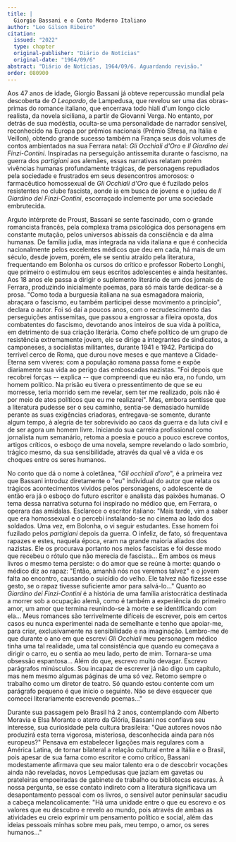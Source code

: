 ```yaml
---
title: |
  Giorgio Bassani e o Conto Moderno Italiano
author: "Leo Gilson Ribeiro"
citation:
  issued: "2022"
  type: chapter
  original-publisher: "Diário de Notícias"
  original-date: "1964/09/6"
abstract: "Diário de Notícias, 1964/09/6. Aguardando revisão."
order: 080900
---
```


Aos 47 anos de idade, Giorgio Bassani já obteve repercussão mundial pela descoberta de *O Leopardo*, de Lampedusa, que revelou ser uma das obras-primas do romance italiano, que encerrava todo hiali d'um longo ciclo realista, da novela siciliana, a partir de Giovanni Verga. No entanto, por detrás de sua modéstia, oculta-se uma personalidade de narrador sensível, reconhecido na Europa por prêmios nacionais (Prêmio Sfresa, na Itália e Veillon), obtendo grande sucesso também na França seus dois volumes de contos ambientados na sua Ferrara natal: *Gli Occhiali d'Oro* e *Il Giardino dei Finzi-Contini*. Inspiradas na perseguição antissemita durante o fascismo, na guerra dos *partigiani* aos alemães, essas narrativas relatam porém vivências humanas profundamente trágicas, de personagens repudiados pela sociedade e frustrados em seus desencontros amorosos: o farmacêutico homossexual de *Gli Occhiali d'Oro* que é fuzilado pelos resistentes no clube fascista, aonde ia em busca de jovens e o judeu de *Il Giardino dei Finzi-Contini*, escorraçado inclemente por uma sociedade embrutecida.

Arguto intérprete de Proust, Bassani se sente fascinado, com o grande romancista francês, pela complexa trama psicológica dos personagens em constante mutação, pelos universos abissais da consciência e da alma humanas. De família judia, mas integrada na vida italiana e que é conhecida nacionalmente pelos excelentes médicos que deu em cada, há mais de um século, desde jovem, porém, ele se sentiu atraído pela literatura, frequentando em Bolonha os cursos do crítico e professor Roberto Longhi, que primeiro o estimulou em seus escritos adolescentes e ainda hesitantes. Aos 18 anos ele passa a dirigir o suplemento literário de um dos jornais de Ferrara, produzindo inicialmente poemas, para só mais tarde dedicar-se à prosa. "Como toda a burguesia italiana na sua esmagadora maioria, abraçara o fascismo, eu também participei desse movimento a princípio", declara o autor. Foi só daí a poucos anos, com o recrudescimento das perseguições antissemitas, que passou a engrossar a fileira oposta, dos combatentes do fascismo, devotando anos inteiros de sua vida à política, em detrimento de sua criação literária. Como chefe político de um grupo de resistência extremamente jovem, ele se dirige a integrantes de sindicatos, a camponeses, a socialistas militantes, durante 1941 e 1942. Participa do terrível cerco de Roma, que durou nove meses e que manteve a Cidade-Eterna sem víveres: com a população romana passa fome e expõe diariamente sua vida ao perigo das emboscadas nazistas. "Foi depois que recobrei forças -- explica -- que compreendi que eu não era, no fundo, um homem político. Na prisão eu tivera o pressentimento de que se eu morresse, teria morrido sem me revelar, sem ter me realizado, pois não é por meio de atos políticos que eu me realizarei". Mas, embora sentisse que a literatura pudesse ser o seu caminho, sentia-se demasiado humilde perante as suas exigências criadoras, entregava-se somente, durante algum tempo, à alegria de ter sobrevivido ao caos da guerra e da luta civil e de ser agora um homem livre. Iniciando sua carreira profissional como jornalista num semanário, retoma a poesia e pouco a pouco escreve contos, artigos críticos, o esboço de uma novela, sempre revelando o lado sombrio, trágico mesmo, da sua sensibilidade, através da qual vê a vida e os choques entre os seres humanos.

No conto que dá o nome à coletânea, "*Gli occhiali d'oro*", é a primeira vez que Bassani introduz diretamente o "eu" individual do autor que relata os trágicos acontecimentos vividos pelos personagens, o adolescente de então era já o esboço do futuro escritor e analista das paixões humanas. O tema dessa narrativa soturna foi inspirado no médico que, em Ferrara, o operara das amídalas. Esclarece o escritor italiano: "Mais tarde, vim a saber que era homossexual e o percebi instalando-se no cinema ao lado dos soldados. Uma vez, em Bolonha, o vi seguir estudantes. Esse homem foi fuzilado pelos *partigiani* depois da guerra. O infeliz, de fato, só frequentava rapazes e estes, naquela época, eram na grande maioria aliados dos nazistas. Ele os procurava portanto nos meios fascistas e foi desse modo que recebeu o rótulo que não merecia de fascista... Em ambos os meus livros o mesmo tema persiste: o do amor que se reúne à morte: quando o médico diz ao rapaz: "Então, amanhã nós nos veremos talvez" e o jovem falta ao encontro, causando o suicídio do velho. Ele talvez não fizesse esse gesto, se o rapaz tivesse suficiente amor para salvá-lo..." Quanto ao *Giardino dei Finzi-Contini* é a história de uma família aristocrática destinada a morrer sob a ocupação alemã, como é também a experiência do primeiro amor, um amor que termina reunindo-se à morte e se identificando com ela... Meus romances são terrivelmente difíceis de escrever, pois em certos casos eu nunca experimentei nada de semelhante e tenho que apoiar-me, para criar, exclusivamente na sensibilidade e na imaginação. Lembro-me de que durante o ano em que escrevi *Gli Occhiali* meu personagem médico tinha uma tal realidade, uma tal consistência que quando eu começava a dirigir o carro, eu o sentia ao meu lado, perto de mim. Tornara-se uma obsessão espantosa... Além do que, escrevo muito devagar. Escrevo parágrafos minúsculos. Sou incapaz de escrever já não digo um capítulo, mas nem mesmo algumas páginas de uma só vez. Retomo sempre o trabalho como um diretor de teatro. Só quando estou contente com um parágrafo pequeno é que inicio o seguinte. Não se deve esquecer que comecei literariamente escrevendo poemas..."

Durante sua passagem pelo Brasil há 2 anos, contemplando com Alberto Moravia e Elsa Morante o aterro da Glória, Bassani nos confiava seu interesse, sua curiosidade pela cultura brasileira: "Que autores novos não produzirá esta terra vigorosa, misteriosa, desconhecida ainda para nós europeus?" Pensava em estabelecer ligações mais regulares com a América Latina, de tornar bilateral a relação cultural entre a Itália e o Brasil, pois apesar de sua fama como escritor e como crítico, Bassani modestamente afirmava que seu maior talento era o de descobrir vocações ainda não reveladas, novos Lempedusas que jaziam em gavetas ou prateleiras empoeiradas de gabinete de trabalho ou bibliotecas escuras. À nossa pergunta, se esse contato indireto com a literatura significava um desapontamento pessoal com os livros, o sensível autor peninsular sacudiu a cabeça melancolicamente: "Há uma unidade entre o que eu escrevo e os valores que eu descubro e revelo ao mundo, pois através de ambas as atividades eu creio exprimir um pensamento político e social, além das ideias pessoais minhas sobre meu país, meu tempo, o amor, os seres humanos..."



